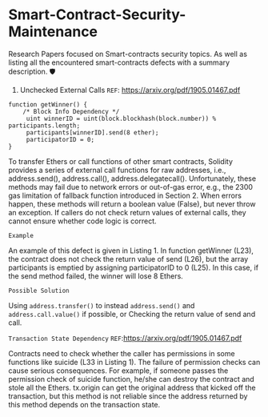 # Smart-Contract-Security-Maintenance
Research Papers focused on Smart-contracts security topics. As well as listing all the encountered smart-contracts defects with a summary description. 🛡️

1. Unchecked External Calls
```REF```: https://arxiv.org/pdf/1905.01467.pdf

```// Choose a member to be the winner
function getWinner() {
    /* Block Info Dependency */
     uint winnerID = uint(block.blockhash(block.number)) % participants.length;
     participants[winnerID].send(8 ether);
     participatorID = 0;
}
```
To transfer Ethers or call functions of other smart contracts, Solidity provides a series of external call functions for raw addresses, i.e., address.send(), address.call(), address.delegatecall(). Unfortunately, these methods may fail due to network errors or out-of-gas error, e.g., the 2300 gas limitation of fallback function introduced in Section 2. When errors happen, these methods will return a boolean value (False), but never throw an exception. If callers do not check return values of external calls, they cannot ensure whether code logic is correct.

```Example```

An example of this defect is given in Listing 1. In function getWinner (L23), the contract does not check the return value of send (L26), but the array participants is emptied by assigning participatorID to 0 (L25). In this case, if the send method failed, the winner will lose 8 Ethers.

```Possible Solution```

Using ```address.transfer()``` to instead ```address.send()``` and ```address.call.value()``` if possible, or Checking the return value of send and call. 

```Transaction State Dependency```
```REF```:https://arxiv.org/pdf/1905.01467.pdf

Contracts need to check whether the caller has permissions in some functions like suicide (L33 in Listing 1). The failure of permission checks can cause serious consequences. For example, if someone passes the permission check of suicide function, he/she can destroy the contract and stole all the Ethers. tx.origin can get the original address that kicked off the transaction, but this method is not reliable since the address returned by this method depends on the transaction state.
